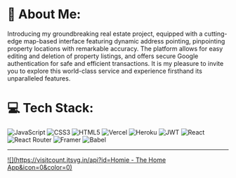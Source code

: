 # 💫 About Me:
Introducing my groundbreaking real estate project, equipped with a cutting-edge map-based interface featuring dynamic address pointing, pinpointing property locations with remarkable accuracy. The platform allows for easy editing and deletion of property listings, and offers secure Google authentication for safe and efficient transactions. It is my pleasure to invite you to explore this world-class service and experience firsthand its unparalleled features.


# 💻 Tech Stack:
![JavaScript](https://img.shields.io/badge/javascript-%23323330.svg?style=plastic&logo=javascript&logoColor=%23F7DF1E) ![CSS3](https://img.shields.io/badge/css3-%231572B6.svg?style=plastic&logo=css3&logoColor=white) ![HTML5](https://img.shields.io/badge/html5-%23E34F26.svg?style=plastic&logo=html5&logoColor=white) ![Vercel](https://img.shields.io/badge/vercel-%23000000.svg?style=plastic&logo=vercel&logoColor=white) ![Heroku](https://img.shields.io/badge/heroku-%23430098.svg?style=plastic&logo=heroku&logoColor=white) ![JWT](https://img.shields.io/badge/JWT-black?style=plastic&logo=JSON%20web%20tokens) ![React](https://img.shields.io/badge/react-%2320232a.svg?style=plastic&logo=react&logoColor=%2361DAFB) ![React Router](https://img.shields.io/badge/React_Router-CA4245?style=plastic&logo=react-router&logoColor=white) ![Framer](https://img.shields.io/badge/Framer-black?style=plastic&logo=framer&logoColor=blue) ![Babel](https://img.shields.io/badge/Babel-F9DC3e?style=plastic&logo=babel&logoColor=black)

---
[![](https://visitcount.itsvg.in/api?id=Homie - The Home App&icon=0&color=0)](https://visitcount.itsvg.in)

<!-- Proudly created with GPRM ( https://gprm.itsvg.in ) -->
